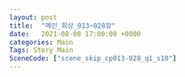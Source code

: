 ```yaml
---
layout: post
title:  "메인_회상_013~028장"
date:   2021-08-08 17:00:00 +0000
categories: Main
Tags: Story Main
SceneCode: ["scene_skip_cp013-028_q1_s10"]
---
```


